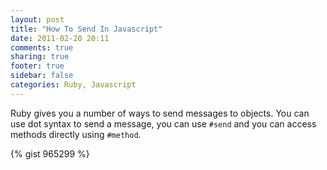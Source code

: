 ```yaml
---
layout: post
title: "How To Send In Javascript"
date: 2011-02-20 20:11
comments: true
sharing: true
footer: true
sidebar: false
categories: Ruby, Javascript
---
```


Ruby gives you a number of ways to send messages to objects. You can use
dot syntax to send a message, you can use `#send` and you can access
methods directly using `#method`.

<!--more-->

{% gist 965299 %}
